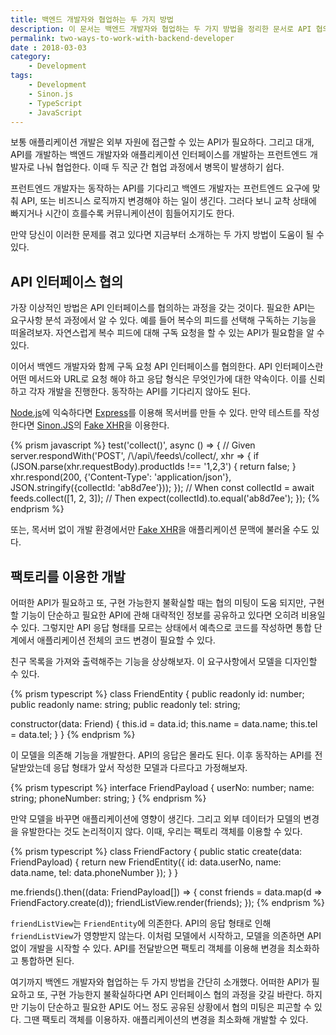 ```yaml
---
title: 백엔드 개발자와 협업하는 두 가지 방법
description: 이 문서는 백엔드 개발자와 협업하는 두 가지 방법을 정리한 문서로 API 협의 과정 또는 그러한 과정없이 애플리케이션을 개발하는 방법을 소개한다.
permalink: two-ways-to-work-with-backend-developer
date : 2018-03-03
category:
    - Development
tags:
    - Development
    - Sinon.js
    - TypeScript
    - JavaScript
---
```


보통 애플리케이션 개발은 외부 자원에 접근할 수 있는 API가 필요하다. 그리고 대개, API를 개발하는 백엔드 개발자와 애플리케이션 인터페이스를 개발하는 프런트엔드 개발자로 나눠 협업한다. 이때 두 직군 간 협업 과정에서 병목이 발생하기 쉽다.

프런트엔드 개발자는 동작하는 API를 기다리고 백엔드 개발자는 프런트엔드 요구에 맞춰 API, 또는 비즈니스 로직까지 변경해야 하는 일이 생긴다. 그러다 보니 교착 상태에 빠지거나 시간이 흐를수록 커뮤니케이션이 힘들어지기도 한다.

만약 당신이 이러한 문제를 겪고 있다면 지금부터 소개하는 두 가지 방법이 도움이 될 수 있다.

## API 인터페이스 협의

가장 이상적인 방법은 API 인터페이스를 협의하는 과정을 갖는 것이다. 필요한 API는 요구사항 분석 과정에서 알 수 있다. 예를 들어 복수의 피드를 선택해 구독하는 기능을 떠올려보자. 자연스럽게 복수 피드에 대해 구독 요청을 할 수 있는 API가 필요함을 알 수 있다.

이어서 백엔드 개발자와 함께 구독 요청 API 인터페이스를 협의한다. API 인터페이스란 어떤 메서드와 URL로 요청 해야 하고 응답 형식은 무엇인가에 대한 약속이다. 이를 신뢰하고 각자 개발을 진행한다. 동작하는 API를 기다리지 않아도 된다.

[Node.js](https://nodejs.org/en/)에 익숙하다면 [Express](https://expressjs.com/)를 이용해 목서버를 만들 수 있다. 만약 테스트를 작성한다면 [Sinon.JS](http://sinonjs.org/)의 [Fake XHR](http://sinonjs.org/releases/v4.4.2/fake-xhr-and-server/)을 이용한다.

{% prism javascript %}
test('collect()', async () => {
  // Given
  server.respondWith('POST', /\\/api\\/feeds\\/collect/, xhr => {
    if (JSON.parse(xhr.requestBody).productIds !== '1,2,3') {
      return false;
    }
    xhr.respond(200, {'Content-Type': 'application/json'}, JSON.stringify({collectId: 'ab8d7ee'}));
  });
  // When
  const collectId = await feeds.collect([1, 2, 3]);
  // Then
  expect(collectId).to.equal('ab8d7ee');
});
{% endprism %}

또는, 목서버 없이 개발 환경에서만 [Fake XHR](http://sinonjs.org/releases/v4.4.2/fake-xhr-and-server/)을 애플리케이션 문맥에 불러올 수도 있다.

## 팩토리를 이용한 개발

어떠한 API가 필요하고 또, 구현 가능한지 불확실할 때는 협의 미팅이 도움 되지만, 구현할 기능이 단순하고 필요한 API에 관해 대략적인 정보를 공유하고 있다면 오히려 비용일 수 있다. 그렇지만 API 응답 형태를 모르는 상태에서 예측으로 코드를 작성하면 통합 단계에서 애플리케이션 전체의 코드 변경이 필요할 수 있다.

친구 목록을 가져와 출력해주는 기능을 상상해보자. 이 요구사항에서 모델을 디자인할 수 있다.

{% prism typescript %}
class FriendEntity {
  public readonly id: number;
  public readonly name: string;
  public readonly tel: string;

  constructor(data: Friend) {
    this.id = data.id;
    this.name = data.name;
    this.tel = data.tel;
  }
}
{% endprism %}

이 모델을 의존해 기능을 개발한다. API의 응답은 몰라도 된다. 이후 동작하는 API를 전달받았는데 응답 형태가 앞서 작성한 모델과 다르다고 가정해보자.

{% prism typescript %}
interface FriendPayload {
  userNo: number;
  name: string;
  phoneNumber: string;
}
{% endprism %}

만약 모델을 바꾸면 애플리케이션에 영향이 생긴다. 그리고 외부 데이터가 모델의 변경을 유발한다는 것도 논리적이지 않다. 이때, 우리는 팩토리 객체를 이용할 수 있다.

{% prism typescript %}
class FriendFactory {
  public static create(data: FriendPayload) {
    return new FriendEntity({
      id: data.userNo,
      name: data.name,
      tel: data.phoneNumber
    });
  }
}

me.friends().then((data: FriendPayload[]) => {
  const friends = data.map(d => FriendFactory.create(d));
  friendListView.render(friends);
});
{% endprism %}

`friendListView`는 `FriendEntity`에 의존한다. API의 응답 형태로 인해 `friendListView`가 영향받지 않는다. 이처럼 모델에서 시작하고, 모델을 의존하면 API 없이 개발을 시작할 수 있다. API를 전달받으면 팩토리 객체를 이용해 변경을 최소화하고 통합하면 된다.

여기까지 백엔드 개발자와 협업하는 두 가지 방법을 간단히 소개했다. 어떠한 API가 필요하고 또, 구현 가능한지 불확실하다면 API 인터페이스 협의 과정을 갖길 바란다. 하지만 기능이 단순하고 필요한 API도 어느 정도 공유된 상황에서 협의 미팅은 피곤할 수 있다. 그땐 팩토리 객체를 이용하자. 애플리케이션의 변경을 최소화해 개발할 수 있다.
